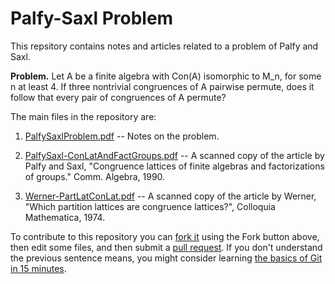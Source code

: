 Palfy-Saxl Problem
==================
This repsitory contains notes and articles related to a problem of Palfy and Saxl.  

**Problem.**
Let A be a finite algebra with Con(A) isomorphic to M_n, for some n at least 4. 
If three nontrivial congruences of A pairwise permute, does it follow
that every pair of congruences of A permute?

The main files in the repository are:

1.  [PalfySaxlProblem.pdf](https://github.com/williamdemeo/PalfySaxlProblem/raw/master/PalfySaxlProblem.pdf) -- Notes on the problem.

2.  [PalfySaxl-ConLatAndFactGroups.pdf](https://github.com/williamdemeo/PalfySaxlProblem/raw/master/PalfySaxl-ConLatAndFactGroups.pdf) -- A scanned copy of the article by Palfy and Saxl, "Congruence lattices of finite algebras and factorizations of groups." Comm. Algebra, 1990.

3.  [Werner-PartLatConLat.pdf](https://github.com/williamdemeo/PalfySaxlProblem/raw/master/Werner-PartLatConLat.pdf) -- A scanned copy of the article by Werner, "Which partition lattices are congruence lattices?", Colloquia Mathematica, 1974.

To contribute to this repository you can [fork it](https://help.github.com/articles/fork-a-repo) using the Fork button above, then edit some files, and then submit a [pull request](https://help.github.com/articles/using-pull-requests).  If you don't understand the previous sentence means, you might consider learning [the basics of Git in 15 minutes](http://try.github.io/levels/1/challenges/1).

